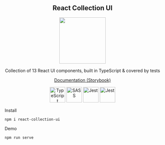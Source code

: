 <h2 align="center">React Collection UI</h2>
<p align="center">
    <img width="150px" src="https://upload.wikimedia.org/wikipedia/commons/thumb/a/a7/React-icon.svg/1280px-React-icon.svg.png" />
</p>

<p align="center">
    Collection of 13 React UI components, built in TypeScript & covered by tests
</p>

<p align="center">
    <a href="https://arslanoov.github.io/react-collection-ui/">Documentation (Storybook)</a>
</p>

<p align="center">
    <img width="50px" src="https://upload.wikimedia.org/wikipedia/commons/4/4c/Typescript_logo_2020.svg" alt="TypeScript" />
    <img width="50px" src="https://upload.wikimedia.org/wikipedia/commons/thumb/9/96/Sass_Logo_Color.svg/1280px-Sass_Logo_Color.svg.png" alt="SASS" />    
    <img height="50px" src="https://seeklogo.com/images/J/jest-logo-F9901EBBF7-seeklogo.com.png" alt="Jest" />
    <img height="50px" src="https://iconape.com/wp-content/files/qa/371510/svg/371510.svg" alt="Jest" />
</p>

Install
    
    npm i react-collection-ui

Demo

    npm run serve
